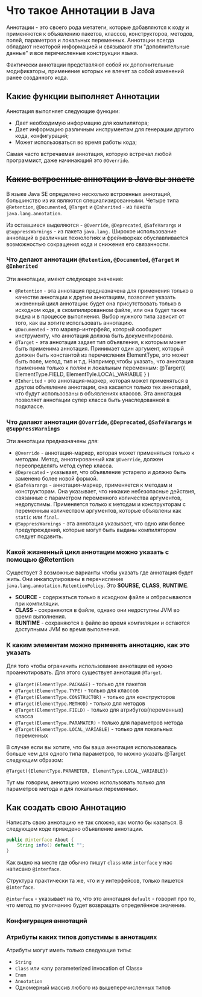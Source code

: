 # Что такое Аннотации в Java

Аннотации - это своего рода метатеги, которые добавляются к коду и применяются к объявлению пакетов, классов, конструкторов, методов, полей, параметров и локальных переменных. Аннотации всегда обладают некоторой информацией и связывают эти "дополнительные данные" и все перечисленные конструкции языка.

Фактически аннотации представляют собой их дополнительные модификаторы, применение которых не влечет за собой изменений ранее созданного кода.

## Какие функции выполняет Аннотации

Аннотация выполняет следующие функции:

- Дает необходимую информацию для компилятора;
- Дает информацию различным инструментам для генерации другого кода, конфигураций;
- Может использоваться во время работы кода;

Самая часто встречаемая аннотация, которую встречал любой программист, даже начинающий это `@Override`.

## ~~Какие встроенные аннотации в Java вы знаете~~

В языке Java SE определено несколько встроенных аннотаций, большинство из их являются специализированными. Четыре типа `@Retention`, `@Documented`, `@Target` и `@Inherited` - из пакета `java.lang.annotation`.

Из оставшиеся выделяются - `@Override`, `@Deprecated`, `@SafeVarargs` и `@SuppressWarnings` - из пакета `java.lang.` Широкое использование аннотаций в различных технологиях и фреймворках обуславливается возможностью сокращения кода и снижения его связанности.

### Что делают аннотации `@Retention`, `@Documented`, `@Target` и `@Inherited`

Эти аннотации, имеют следующее значение:

- `@Retention` - эта аннотация предназначена для применения только в качестве аннотации к другим аннотациям, позволяет указать жизненный цикл аннотации: будет она присутствовать только в исходном коде, в скомпилированном файле, или она будет также видна и в процессе выполнения. Выбор нужного типа зависит от того, как вы хотите использовать аннотацию.
- `@Documented` - это маркер-интерфейс, который сообщает инструменту, что аннотация должна быть документирована.
- `@Target` - эта аннотация задает тип объявления, к которым может быть применима аннотация. Принимает один аргумент, который должен быть константой из перечисления ElementType, это может быть поле, метод, тип и т.д. Например,чтобы указать, что аннотация применима только к полям и локальным переменным: @Targer({ ElementType.FIELD, ElementTyle.LOCAL_VARIABLE } )
- `@Inherited` - это аннотация-маркер, которая может применяться в другом объявление аннотации, она касается только тех аннотаций, что будут использованы в объявлениях классов. Эта аннотация позволяет аннотации супер класса быть унаследованной в подклассе.

### Что делают аннотации `@Override`, `@Deprecated`, `@SafeVarargs` и `@SuppressWarnings`

Эти аннотации предназначены для:

- `@Override` - аннотация-маркер, которая может применяться только к методам. Метод, аннотированный как `@Override`, должен переопределять метод супер класса.
- `@Deprecated` - указывает, что объявление устарело и должно быть заменено более новой формой.
- `@SafeVarargs` - аннотация-маркер, применяется к методам и конструкторам. Она указывает, что никакие небезопасные действия, связанные с параметром переменного количества аргументов, недопустимы. Применяется только к методам и конструкторам с переменным количеством аргументов, которые объявлены как `static` или `final`.
- `@SuppressWarnings` - эта аннотация указывает, что одно или более предупреждений, которые могут быть выданы компилятором следует подавить.

### Какой жизненный цикл аннотации можно указать с помощью @Retention

Существует 3 возможные варианты чтобы указать где аннотация будет жить. Они инкапсулированы в перечисление `java.lang.annotation.RetentionPolicy`. Это **SOURSE**, **CLASS**, **RUNTIME**.

- **SOURCE** - содержаться только в исходном файле и отбрасываются при компиляции.
- **CLASS** - сохраняются в файле, однако они недоступны JVM во время выполнения.
- **RUNTIME** - сохраняются в файле во время компиляции и остаются доступными JVM во время выполнения.

### К каким элементам можно применять аннотацию, как это указать

Для того чтобы ограничить использование аннотации её нужно проаннотировать. Для этого существует аннотация `@Target`.

- `@Target(ElementType.PACKAGE)` - только для пакетов
- `@Target(ElementType.TYPE)` - только для классов
- `@Target(ElementType.CONSTRUCTOR)` - только для конструкторов
- `@Target(ElementType.METHOD)` - только для методов
- `@Target(ElementType.FIELD)` - только для атрибутов(переменных) класса
- `@Target(ElementType.PARAMATER)` - только для параметров метода
- `@Target(ElementType.LOCAL_VARIABLE)` - только для локальных переменных

В случае если вы хотите, что бы ваша аннотация использовалась больше чем для одного типа параметров, то можно указать @Target следующим образом:

`@Target({ElementType.PARAMETER, ElementType.LOCAL_VARIABLE})`

Тут мы говорим, аннотацию можно использовать только для параметров метода и для локальных переменных.

## Как создать свою Аннотацию

Написать свою аннотацию не так сложно, как могло бы казаться. В следующем коде приведено объявление аннотации.

```Java
public @interface About {
    String info() default "";
}
```

Как видно на месте где обычно пишут `class` или `interface` у нас написано `@interface`.

Структура практически та же, что и у интерфейсов, только пишется `@interface`.

`@interface` - указывает на то, что это аннотация
`default` - говорит про то, что метод по умолчанию будет возвращать определённое значение.

### ~~Конфигурация аннотаций~~

### Атрибуты каких типов допустимы в аннотациях

Атрибуты могут иметь только следующие типы:

- `String`
- `Class` или «any parameterized invocation of Class»
- `Enum`
- `Annotation`
- Одномерный массив любого из вышеперечисленных типов
